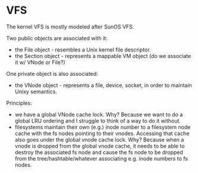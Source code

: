 VFS
===

The kernel VFS is mostly modeled after SunOS VFS. 

Two public objects are associated with it:
 - the File object - resembles a Unix kernel file descriptor.
 - the Section object - represents a mappable VM object (do we associate it w/ VNode or File?)

One private object is also associated:
 - the VNode object - represents a file, device, socket, in order to maintain Unixy semantics.

Principles:
 - we have a global VNode cache lock. Why? Because we want to do a global LRU
 ordering and I struggle to think of a way to do it without.
 - filesystems maintain their own (e.g.) inode number to a filesystem node cache
 with the fs nodes pointing to their vnodes. Accessing that cache also goes
 under the global vnode cache lock. Why? Because when a vnode is dropped from
 the global vnode cache, it needs to be able to destroy the associated fs node
 and cause the fs node to be dropped from the tree/hashtable/whatever associating
 e.g. inode numbers to fs nodes.